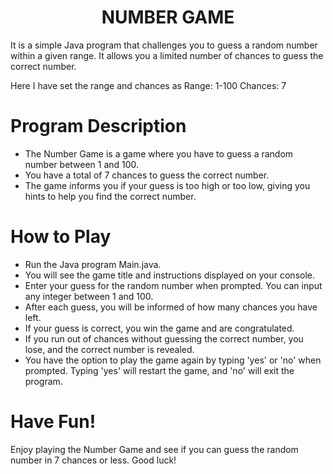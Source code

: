 <h1 align="center">NUMBER GAME</h1>
  
It is a simple Java program that challenges you to guess a random number within a given range. It allows you a limited number of chances to guess the correct number.

Here I have set the range and chances as
Range: 1-100
Chances: 7

# Program Description
- The Number Game is a game where you have to guess a random number between 1 and 100.
- You have a total of 7 chances to guess the correct number.
- The game informs you if your guess is too high or too low, giving you hints to help you find the correct number.

# How to Play
- Run the Java program Main.java.
- You will see the game title and instructions displayed on your console.
- Enter your guess for the random number when prompted. You can input any integer between 1 and 100.
- After each guess, you will be informed of how many chances you have left.
- If your guess is correct, you win the game and are congratulated.
- If you run out of chances without guessing the correct number, you lose, and the correct number is revealed.
- You have the option to play the game again by typing 'yes' or 'no' when prompted. Typing 'yes' will restart the game, and 'no' will exit the program.



# Have Fun!
Enjoy playing the Number Game and see if you can guess the random number in 7 chances or less. Good luck!
